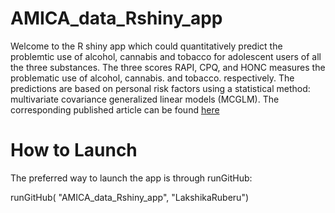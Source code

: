 # AMICA_data_Rshiny_app
Welcome to the R shiny app which could  quantitatively predict the problemtic use of alcohol, cannabis and tobacco for adolescent users of all the three substances.  The three scores RAPI, CPQ, and HONC measures the problematic use of alcohol, cannabis. and tobacco. respectively.  The predictions are based on personal risk factors using a statistical method: multivariate covariance generalized linear models (MCGLM). The corresponding published article can be found [here](https://www.sciencedirect.com/science/article/pii/S221133552100365X?via%3Dihub) 



# How to Launch

The preferred way to launch the app is through runGitHub:

runGitHub( "AMICA_data_Rshiny_app", "LakshikaRuberu")
